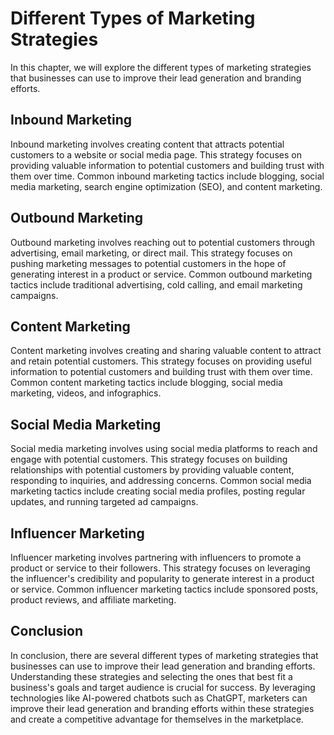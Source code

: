 Different Types of Marketing Strategies
=================================================================================================

In this chapter, we will explore the different types of marketing strategies that businesses can use to improve their lead generation and branding efforts.

Inbound Marketing
-----------------

Inbound marketing involves creating content that attracts potential customers to a website or social media page. This strategy focuses on providing valuable information to potential customers and building trust with them over time. Common inbound marketing tactics include blogging, social media marketing, search engine optimization (SEO), and content marketing.

Outbound Marketing
------------------

Outbound marketing involves reaching out to potential customers through advertising, email marketing, or direct mail. This strategy focuses on pushing marketing messages to potential customers in the hope of generating interest in a product or service. Common outbound marketing tactics include traditional advertising, cold calling, and email marketing campaigns.

Content Marketing
-----------------

Content marketing involves creating and sharing valuable content to attract and retain potential customers. This strategy focuses on providing useful information to potential customers and building trust with them over time. Common content marketing tactics include blogging, social media marketing, videos, and infographics.

Social Media Marketing
----------------------

Social media marketing involves using social media platforms to reach and engage with potential customers. This strategy focuses on building relationships with potential customers by providing valuable content, responding to inquiries, and addressing concerns. Common social media marketing tactics include creating social media profiles, posting regular updates, and running targeted ad campaigns.

Influencer Marketing
--------------------

Influencer marketing involves partnering with influencers to promote a product or service to their followers. This strategy focuses on leveraging the influencer's credibility and popularity to generate interest in a product or service. Common influencer marketing tactics include sponsored posts, product reviews, and affiliate marketing.

Conclusion
----------

In conclusion, there are several different types of marketing strategies that businesses can use to improve their lead generation and branding efforts. Understanding these strategies and selecting the ones that best fit a business's goals and target audience is crucial for success. By leveraging technologies like AI-powered chatbots such as ChatGPT, marketers can improve their lead generation and branding efforts within these strategies and create a competitive advantage for themselves in the marketplace.
